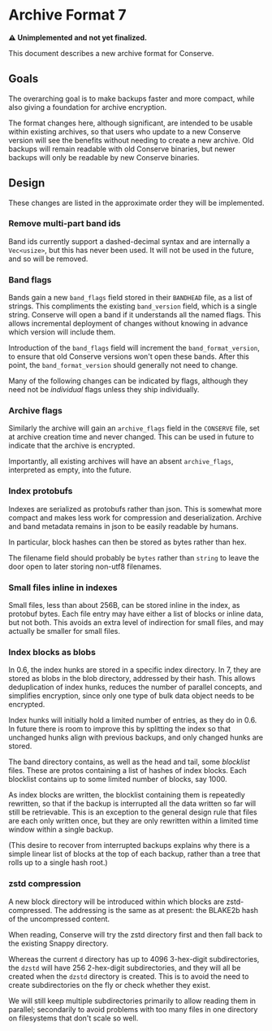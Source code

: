 # Archive Format 7

**⚠️ Unimplemented and not yet finalized.**

This document describes a new archive format for Conserve.

## Goals

The overarching goal is to make backups faster and more compact, while also giving a foundation for archive encryption.

The format changes here, although significant, are intended to be usable within existing archives, so that users who update to a new Conserve version will see the benefits without needing to create a new archive. Old backups will remain readable with old Conserve binaries, but newer backups will only be readable by new Conserve binaries.

## Design

These changes are listed in the approximate order they will be implemented.

### Remove multi-part band ids

Band ids currently support a dashed-decimal syntax and are internally a `Vec<usize>`, but this has never been used. It will not be used in the future, and so will be removed.

### Band flags

Bands gain a new `band_flags` field stored in their `BANDHEAD` file, as a list of strings. This compliments the existing `band_version` field, which is a single string. Conserve will open a band if it understands all the named flags. This allows incremental deployment of changes without knowing in advance which version will include them.

Introduction of the `band_flags` field will increment the `band_format_version`, to ensure that old Conserve versions won't open these bands. After this point, the `band_format_version` should generally not need to change.

Many of the following changes can be indicated by flags, although they need not be _individual_ flags unless they ship individually.

### Archive flags

Similarly the archive will gain an `archive_flags` field in the `CONSERVE` file, set at archive creation time and never changed. This can be used in future to indicate that the archive is encrypted.

Importantly, all existing archives will have an absent `archive_flags`, interpreted as empty, into the future.

### Index protobufs

Indexes are serialized as protobufs rather than json. This is somewhat more compact and makes less work for compression and deserialization. Archive and band metadata remains in json to be easily readable by humans.

In particular, block hashes can then be stored as bytes rather than hex.

The filename field should probably be `bytes` rather than `string` to leave the door open to later storing non-utf8 filenames.

### Small files inline in indexes

Small files, less than about 256B, can be stored inline in the index, as protobuf bytes. Each file entry may have either a list of blocks or inline data, but not both. This avoids an extra level of indirection for small files, and may actually be smaller for small files.

### Index blocks as blobs

In 0.6, the index hunks are stored in a specific index directory. In 7, they are stored as blobs in the blob directory, addressed by their hash. This allows deduplication of index hunks, reduces the number of parallel concepts, and simplifies encryption, since only one type of bulk data object needs to be encrypted.

Index hunks will initially hold a limited number of entries, as they do in 0.6. In future there is room to improve this by splitting the index so that unchanged hunks align with previous backups, and only changed hunks are stored.

The band directory contains, as well as the head and tail, some _blocklist_ files. These are protos containing a list of hashes of index blocks. Each blocklist contains up to some limited number of blocks, say 1000.

As index blocks are written, the blocklist containing them is repeatedly rewritten, so that if the backup is interrupted all the data written so far will still be retrievable. This is an exception to the general design rule that files are each only written once, but they are only rewritten within a limited time window within a single backup.

(This desire to recover from interrupted backups explains why there is a simple linear list of blocks at the top of each backup, rather than a tree that rolls up to a single hash root.)

### zstd compression

A new block directory will be introduced within which blocks are zstd-compressed. The addressing is the same as at present: the BLAKE2b hash of the uncompressed content.

When reading, Conserve will try the zstd directory first and then fall back to the existing Snappy directory.

Whereas the current `d` directory has up to 4096 3-hex-digit subdirectories, the `dzstd` will have 256 2-hex-digit subdirectories, and they will all be created when the `dzstd` directory is created. This is to avoid the need to create subdirectories on the fly or check whether they exist.

We will still keep multiple subdirectories primarily to allow reading them in parallel; secondarily to avoid problems with too many files in one directory on filesystems that don't scale so well.
